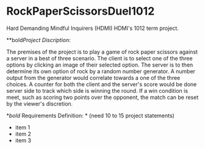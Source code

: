 # RockPaperScissorsDuel1012
Hard Demanding Mindful Inquirers (HDMI)
HDMI's 1012 term project.


**bold*Project Discription:*

The premises of the project is to play a game of rock paper scissors against a server in a best of three scenario. The client is to select one of the three options by clicking an image of their selected option. The server is to then determine its own option of rock by a random number generator. A number output from the generator would correlate towards a one of the three choices. A counter for both the client and the server's score would be done server side to track which side is winning the round. If a win condition is meet, such as scoring two points over the opponent, the match can be reset by the viewer's discretion.


**bold* Requirements Definition: *
(need 10 to 15 project statements)

* item 1
* item 2
* item 3 




